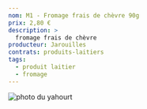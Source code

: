 ```yaml
---
nom: M1 - Fromage frais de chèvre 90g
prix: 2,80 €
description: >
  fromage frais de chèvre
producteur: Jarouilles
contrats: produits-laitiers
tags: 
  - produit laitier
  - fromage
---
```


![photo du yahourt](./media/fromage-chevre.jpg)